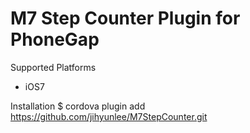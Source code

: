 M7 Step Counter Plugin for PhoneGap
=============


Supported Platforms
- iOS7


Installation
$ cordova plugin add https://github.com/jihyunlee/M7StepCounter.git
